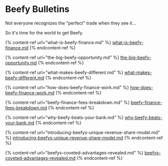 # Beefy Bulletins

Not everyone recognizes the "perfect" trade when they see it...

So it's time for the world to get Beefy.

{% content-ref url="what-is-beefy-finance.md" %}
[what-is-beefy-finance.md](what-is-beefy-finance.md)
{% endcontent-ref %}

{% content-ref url="the-big-beefy-opportunity.md" %}
[the-big-beefy-opportunity.md](the-big-beefy-opportunity.md)
{% endcontent-ref %}

{% content-ref url="what-makes-beefy-different.md" %}
[what-makes-beefy-different.md](what-makes-beefy-different.md)
{% endcontent-ref %}

{% content-ref url="how-does-beefy-finance-work.md" %}
[how-does-beefy-finance-work.md](how-does-beefy-finance-work.md)
{% endcontent-ref %}

{% content-ref url="beefy-finance-fees-breakdown.md" %}
[beefy-finance-fees-breakdown.md](beefy-finance-fees-breakdown.md)
{% endcontent-ref %}

{% content-ref url="why-beefy-beats-your-bank.md" %}
[why-beefy-beats-your-bank.md](why-beefy-beats-your-bank.md)
{% endcontent-ref %}

{% content-ref url="introducing-beefys-unique-revenue-share-model.md" %}
[introducing-beefys-unique-revenue-share-model.md](introducing-beefys-unique-revenue-share-model.md)
{% endcontent-ref %}

{% content-ref url="beefys-coveted-advantages-revealed.md" %}
[beefys-coveted-advantages-revealed.md](beefys-coveted-advantages-revealed.md)
{% endcontent-ref %}
